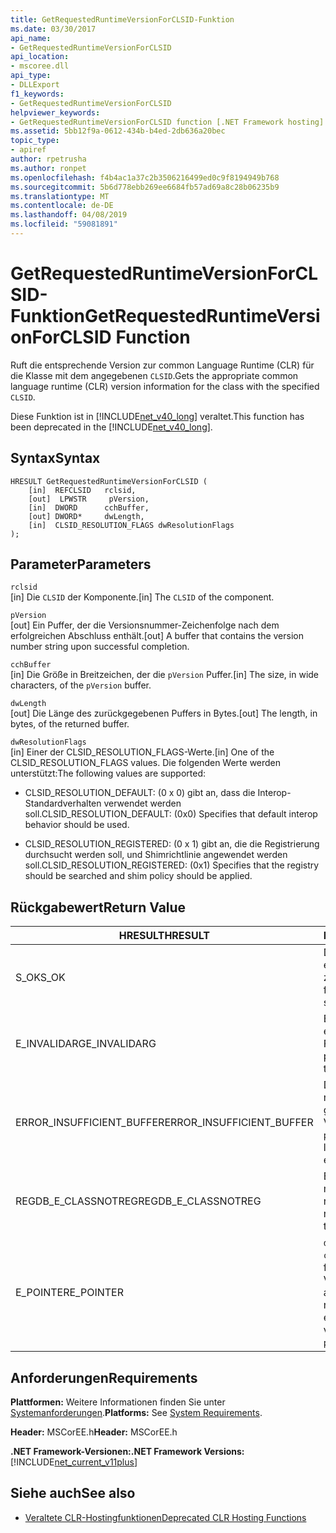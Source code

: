 ```yaml
---
title: GetRequestedRuntimeVersionForCLSID-Funktion
ms.date: 03/30/2017
api_name:
- GetRequestedRuntimeVersionForCLSID
api_location:
- mscoree.dll
api_type:
- DLLExport
f1_keywords:
- GetRequestedRuntimeVersionForCLSID
helpviewer_keywords:
- GetRequestedRuntimeVersionForCLSID function [.NET Framework hosting]
ms.assetid: 5bb12f9a-0612-434b-b4ed-2db636a20bec
topic_type:
- apiref
author: rpetrusha
ms.author: ronpet
ms.openlocfilehash: f4b4ac1a37c2b3506216499ed0c9f8194949b768
ms.sourcegitcommit: 5b6d778ebb269ee6684fb57ad69a8c28b06235b9
ms.translationtype: MT
ms.contentlocale: de-DE
ms.lasthandoff: 04/08/2019
ms.locfileid: "59081891"
---
```

# <a name="getrequestedruntimeversionforclsid-function"></a><span data-ttu-id="8cc31-102">GetRequestedRuntimeVersionForCLSID-Funktion</span><span class="sxs-lookup"><span data-stu-id="8cc31-102">GetRequestedRuntimeVersionForCLSID Function</span></span>
<span data-ttu-id="8cc31-103">Ruft die entsprechende Version zur common Language Runtime (CLR) für die Klasse mit dem angegebenen `CLSID`.</span><span class="sxs-lookup"><span data-stu-id="8cc31-103">Gets the appropriate common language runtime (CLR) version information for the class with the specified `CLSID`.</span></span>  
  
 <span data-ttu-id="8cc31-104">Diese Funktion ist in [!INCLUDE[net_v40_long](../../../../includes/net-v40-long-md.md)] veraltet.</span><span class="sxs-lookup"><span data-stu-id="8cc31-104">This function has been deprecated in the [!INCLUDE[net_v40_long](../../../../includes/net-v40-long-md.md)].</span></span>  
  
## <a name="syntax"></a><span data-ttu-id="8cc31-105">Syntax</span><span class="sxs-lookup"><span data-stu-id="8cc31-105">Syntax</span></span>  
  
```  
HRESULT GetRequestedRuntimeVersionForCLSID (  
    [in]  REFCLSID   rclsid,   
    [out]  LPWSTR     pVersion,   
    [in]  DWORD      cchBuffer,   
    [out] DWORD*     dwLength,   
    [in]  CLSID_RESOLUTION_FLAGS dwResolutionFlags  
);  
```  
  
## <a name="parameters"></a><span data-ttu-id="8cc31-106">Parameter</span><span class="sxs-lookup"><span data-stu-id="8cc31-106">Parameters</span></span>  
 `rclsid`  
 <span data-ttu-id="8cc31-107">[in]  Die `CLSID` der Komponente.</span><span class="sxs-lookup"><span data-stu-id="8cc31-107">[in]  The `CLSID` of the component.</span></span>  
  
 `pVersion`  
 <span data-ttu-id="8cc31-108">[out]  Ein Puffer, der die Versionsnummer-Zeichenfolge nach dem erfolgreichen Abschluss enthält.</span><span class="sxs-lookup"><span data-stu-id="8cc31-108">[out]  A buffer that contains the version number string upon successful completion.</span></span>  
  
 `cchBuffer`  
 <span data-ttu-id="8cc31-109">[in]  Die Größe in Breitzeichen, der die `pVersion` Puffer.</span><span class="sxs-lookup"><span data-stu-id="8cc31-109">[in]  The size, in wide characters, of the `pVersion` buffer.</span></span>  
  
 `dwLength`  
 <span data-ttu-id="8cc31-110">[out] Die Länge des zurückgegebenen Puffers in Bytes.</span><span class="sxs-lookup"><span data-stu-id="8cc31-110">[out] The length, in bytes, of the returned buffer.</span></span>  
  
 `dwResolutionFlags`  
 <span data-ttu-id="8cc31-111">[in]  Einer der CLSID_RESOLUTION_FLAGS-Werte.</span><span class="sxs-lookup"><span data-stu-id="8cc31-111">[in]  One of the CLSID_RESOLUTION_FLAGS values.</span></span> <span data-ttu-id="8cc31-112">Die folgenden Werte werden unterstützt:</span><span class="sxs-lookup"><span data-stu-id="8cc31-112">The following values are supported:</span></span>  
  
-   <span data-ttu-id="8cc31-113">CLSID_RESOLUTION_DEFAULT: (0 x 0) gibt an, dass die Interop-Standardverhalten verwendet werden soll.</span><span class="sxs-lookup"><span data-stu-id="8cc31-113">CLSID_RESOLUTION_DEFAULT: (0x0) Specifies that default interop behavior should be used.</span></span>  
  
-   <span data-ttu-id="8cc31-114">CLSID_RESOLUTION_REGISTERED: (0 x 1) gibt an, die die Registrierung durchsucht werden soll, und Shimrichtlinie angewendet werden soll.</span><span class="sxs-lookup"><span data-stu-id="8cc31-114">CLSID_RESOLUTION_REGISTERED: (0x1) Specifies that the registry should be searched and shim policy should be applied.</span></span>  
  
## <a name="return-value"></a><span data-ttu-id="8cc31-115">Rückgabewert</span><span class="sxs-lookup"><span data-stu-id="8cc31-115">Return Value</span></span>  
  
|<span data-ttu-id="8cc31-116">HRESULT</span><span class="sxs-lookup"><span data-stu-id="8cc31-116">HRESULT</span></span>|<span data-ttu-id="8cc31-117">Beschreibung</span><span class="sxs-lookup"><span data-stu-id="8cc31-117">Description</span></span>|  
|-------------|-----------------|  
|<span data-ttu-id="8cc31-118">S_OK</span><span class="sxs-lookup"><span data-stu-id="8cc31-118">S_OK</span></span>|<span data-ttu-id="8cc31-119">Die Funktion wurde erfolgreich zurückgegeben.</span><span class="sxs-lookup"><span data-stu-id="8cc31-119">The function returned successfully.</span></span>|  
|<span data-ttu-id="8cc31-120">E_INVALIDARG</span><span class="sxs-lookup"><span data-stu-id="8cc31-120">E_INVALIDARG</span></span>|<span data-ttu-id="8cc31-121">Einer der Parameter hat einen ungültigen Typ oder Format.</span><span class="sxs-lookup"><span data-stu-id="8cc31-121">One of the parameters has an invalid type or format.</span></span>|  
|<span data-ttu-id="8cc31-122">ERROR_INSUFFICIENT_BUFFER</span><span class="sxs-lookup"><span data-stu-id="8cc31-122">ERROR_INSUFFICIENT_BUFFER</span></span>|<span data-ttu-id="8cc31-123">Die `pVersion` Puffer ist nicht groß genug für die gesamte Versionszeichenfolge.</span><span class="sxs-lookup"><span data-stu-id="8cc31-123">The `pVersion` buffer is not large enough to hold the entire version string.</span></span>|  
|<span data-ttu-id="8cc31-124">REGDB_E_CLASSNOTREG</span><span class="sxs-lookup"><span data-stu-id="8cc31-124">REGDB_E_CLASSNOTREG</span></span>|<span data-ttu-id="8cc31-125">Es gibt keine Klasse, die mit dem angegebenen registriert `CLSID`.</span><span class="sxs-lookup"><span data-stu-id="8cc31-125">There is no class registered with the specified `CLSID`.</span></span>|  
|<span data-ttu-id="8cc31-126">E_POINTER</span><span class="sxs-lookup"><span data-stu-id="8cc31-126">E_POINTER</span></span>|`dwLength` <span data-ttu-id="8cc31-127">null ist, oder `cchBuffer` ist groß genug für die Versionszeichenfolge, aber `pVersion` ist null.</span><span class="sxs-lookup"><span data-stu-id="8cc31-127">is null, or `cchBuffer` is large enough to hold the version string, but `pVersion` is null.</span></span>|  
  
## <a name="requirements"></a><span data-ttu-id="8cc31-128">Anforderungen</span><span class="sxs-lookup"><span data-stu-id="8cc31-128">Requirements</span></span>  
 <span data-ttu-id="8cc31-129">**Plattformen:** Weitere Informationen finden Sie unter [Systemanforderungen](../../../../docs/framework/get-started/system-requirements.md).</span><span class="sxs-lookup"><span data-stu-id="8cc31-129">**Platforms:** See [System Requirements](../../../../docs/framework/get-started/system-requirements.md).</span></span>  
  
 <span data-ttu-id="8cc31-130">**Header:** MSCorEE.h</span><span class="sxs-lookup"><span data-stu-id="8cc31-130">**Header:** MSCorEE.h</span></span>  
  
 **<span data-ttu-id="8cc31-131">.NET Framework-Versionen:</span><span class="sxs-lookup"><span data-stu-id="8cc31-131">.NET Framework Versions:</span></span>** [!INCLUDE[net_current_v11plus](../../../../includes/net-current-v11plus-md.md)]  
  
## <a name="see-also"></a><span data-ttu-id="8cc31-132">Siehe auch</span><span class="sxs-lookup"><span data-stu-id="8cc31-132">See also</span></span>

- [<span data-ttu-id="8cc31-133">Veraltete CLR-Hostingfunktionen</span><span class="sxs-lookup"><span data-stu-id="8cc31-133">Deprecated CLR Hosting Functions</span></span>](../../../../docs/framework/unmanaged-api/hosting/deprecated-clr-hosting-functions.md)
